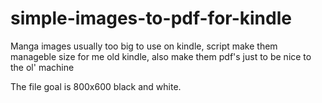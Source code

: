 # simple-images-to-pdf-for-kindle
Manga images usually too big to use on kindle, script make them manageble size for me old kindle, also make them pdf's just to be nice to the ol' machine

The file goal is 800x600 black and white.

